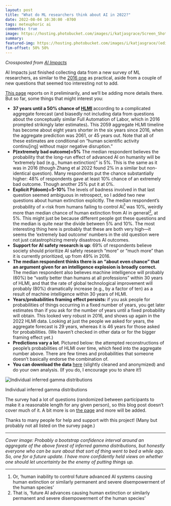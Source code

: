 ```yaml
---
layout: post
title: "What do ML researchers think about AI in 2022?"
date: 2022-08-04 10:30:00 -0700
tags: meteuphoric ai
comments: true
image: https://hosting.photobucket.com/images/i/katjasgrace/Screen_Shot_2022-08-04_at_02.53.13.png
summary:
featured-img: https://hosting.photobucket.com/images/i/katjasgrace/(edited)_Screen_Shot_2022-08-04_at_02.55.28twotone.png
fim-offset: 50% 50%
---
```

*Crossposted from [AI Impacts](https://aiimpacts.org/what-do-ml-researchers-think-about-ai-in-2022/)*

AI Impacts just finished collecting data from a new survey of ML researchers, as similar to the <a href="https://aiimpacts.org/2016-expert-survey-on-progress-in-ai/" data-type="post" data-id="753">2016 one</a> as practical, aside from a couple of new questions that seemed too interesting not to add.<!--ex-->


<p><a href="https://aiimpacts.org/2022-expert-survey-on-progress-in-ai/" data-type="post" data-id="3246">This page</a> reports on it preliminarily, and we&#8217;ll be adding more details there. But so far, some things that might interest you:</p>


<ul><li><strong>37 years until a 50% chance of <a href="https://aiimpacts.org/2022-expert-survey-on-progress-in-ai/#Definitions">HLMI</a> </strong>according to a complicated aggregate forecast (and biasedly not including data from questions about the conceptually similar Full Automation of Labor, which in 2016 prompted strikingly later estimates)<strong>.</strong> This 2059 aggregate HLMI timeline has become about eight years shorter in the six years since 2016, when the aggregate prediction was 2061, or 45 years out. Note that all of these estimates are conditional on &#8220;human scientific activity continu[ing] without major negative disruption.&#8221;</li><li><strong>P(extremely bad outcome)=5%</strong> The median respondent believes the probability that the long-run effect of advanced AI on humanity will be &#8220;extremely bad (e.g., human extinction)&#8221; is 5%. This is the same as it was in 2016 (though Zhang et al 2022 found 2% in a similar but non-identical question). Many respondents put the chance substantially higher: 48% of respondents gave at least 10% chance of an extremely bad outcome. Though another 25% put it at 0%.</li><li><strong>Explicit P(doom)=5-10% </strong>The levels of badness involved in that last question seemed ambiguous in retrospect, so I added two new questions about human extinction explicitly. The median respondent&#8217;s probability of x-risk from humans failing to control AI<span id='easy-footnote-1-3250' class='easy-footnote-margin-adjust'></span><span class='easy-footnote'><a href='#easy-footnote-bottom-1-3250' title='Or, &amp;#8216;human inability to control future advanced AI systems causing human extinction or similarly permanent and severe disempowerment of the human species&amp;#8217;'><sup>1</sup></a></span> was 10%, weirdly more than median chance of human extinction from AI in general<span id='easy-footnote-2-3250' class='easy-footnote-margin-adjust'></span><span class='easy-footnote'><a href='#easy-footnote-bottom-2-3250' title='That is, &amp;#8216;future AI advances causing human extinction or similarly permanent and severe disempowerment of the human species&amp;#8217;'><sup>2</sup></a></span>, at 5%. This might just be because different people got these questions and the median is quite near the divide between 5% and 10%. The most interesting thing here is probably that these are both very high—it seems the &#8216;extremely bad outcome&#8217; numbers in the old question were not just catastrophizing merely disastrous AI outcomes. </li><li><strong>Support for AI safety research is up</strong>: 69% of respondents believe society should prioritize AI safety research &#8220;more&#8221; or &#8220;much more&#8221; than it is currently prioritized, up from 49% in 2016. </li><li><strong>The median respondent thinks there is an &#8220;about even chance&#8221; that an argument given for an intelligence explosion is broadly correct.</strong> The median respondent also believes machine intelligence will probably (60%) be &#8220;vastly better than humans at all professions&#8221; within 30 years of HLMI, and that the rate of global technological improvement will probably (80%) dramatically increase (e.g., by a factor of ten) as a result of machine intelligence within 30 years of HLMI.</li><li><strong>Years/probabilities framing effect persists: </strong>if you ask people for probabilities of things occurring in a fixed number of years, you get later estimates than if you ask for the number of years until a fixed probability will obtain. This looked very robust in 2016, and shows up again in the 2022 HLMI data. Looking at just the people we asked for years, the aggregate forecast is 29 years, whereas it is 46 years for those asked for probabilities. (We haven&#8217;t checked in other data or for the bigger framing effect yet.)</li><li><strong>Predictions vary a lot</strong>. Pictured below: the attempted reconstructions of people&#8217;s probabilities of HLMI over time, which feed into the aggregate number above. There are few times and probabilities that someone doesn&#8217;t basically endorse the combination of.</li><li><strong>You can download the data</strong> <a href="https://docs.google.com/spreadsheets/d/1u_qcG6erXkH4EJgygl2fpkpJENAv6-kFWJejsw1oA1Q/edit?usp=sharing">here</a> (slightly cleaned and anonymized) and do your own analysis. (If you do, I encourage you to share it!)</li></ul>

<div class="center">
  <img src="http://aiimpacts.org/wp-content/uploads/2022/08/Screen-Shot-2022-08-04-at-02.55.28.jpg" alt="Individual inferred gamma distributions">

  Individual inferred gamma distributions
</div>

<p>The survey had a lot of questions (randomized between participants to make it a reasonable length for any given person), so this blog post doesn&#8217;t cover much of it. A bit more is on <a href="https://aiimpacts.org/2022-expert-survey-on-progress-in-ai/" data-type="post" data-id="3246">the page</a> and more will be added. </p>



<p>Thanks to many people for help and support with this project! (Many but probably not all listed on the survey page.)</p>



<hr class="wp-block-separator has-text-color has-background has-cyan-bluish-gray-background-color has-cyan-bluish-gray-color is-style-wide"/>



<p><em>Cover image: Probably a bootstrap confidence interval around an aggregate of the above forest of inferred gamma distributions, but honestly everyone who can be sure about that sort of thing went to bed a while ago. So, one for a future update. I have more confidently held views on whether one should let uncertainty be the enemy of putting things up.</em></p>

<hr class="wp-block-separator has-text-color has-background has-cyan-bluish-gray-background-color has-cyan-bluish-gray-color is-style-wide"/>
<ol class="easy-footnotes-wrapper"><li class="easy-footnote-single"><span id="easy-footnote-bottom-1-3250" class="easy-footnote-margin-adjust"></span>Or, &#8216;human inability to control future advanced AI systems causing human extinction or similarly permanent and severe disempowerment of the human species&#8217;<a class="easy-footnote-to-top" href="#easy-footnote-1-3250"></a></li><li class="easy-footnote-single"><span id="easy-footnote-bottom-2-3250" class="easy-footnote-margin-adjust"></span>That is, &#8216;future AI advances causing human extinction or similarly permanent and severe disempowerment of the human species&#8217;<a class="easy-footnote-to-top" href="#easy-footnote-2-3250"></a></li></ol>	</div><div id="custom_html-19" class="widget_text mh-widget mh-posts-2 widget_custom_html"><div class="textwidget custom-html-widget"><div>
